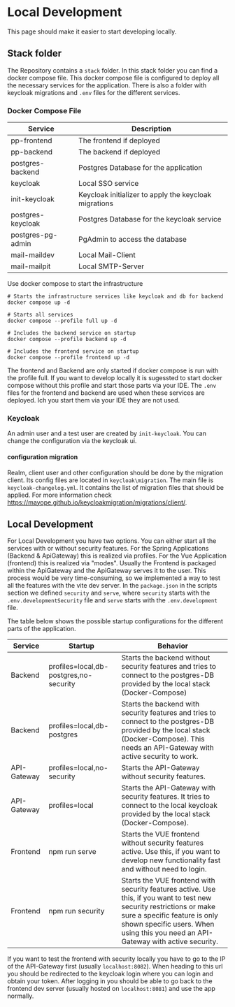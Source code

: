 # Local Development
This page should make it easier to start developing locally.

## Stack folder
The Repository contains a `stack` folder.
In this stack folder you can find a docker compose file.
This docker compose file is configured to deploy all the necessary services
for the application.
There is also a folder with keycloak migrations and `.env` files for the different services.


### Docker Compose File
| Service           | Description                                            |
|-------------------|--------------------------------------------------------|
| pp-frontend       | The frontend if deployed                               |
| pp-backend        | The backend if deployed                                |
| postgres-backend  | Postgres Database for the application                  |
| keycloak          | Local SSO service                                      |
| init-keycloak     | Keycloak initializer to apply the keycloak migrations  |
| postgres-keycloak | Postgres Database for the keycloak service             |
| postgres-pg-admin | PgAdmin to access the database                         |
| mail-maildev      | Local Mail-Client                                      |
| mail-mailpit      | Local SMTP-Server                                      |

Use docker compose to start the infrastructure

```
# Starts the infrastructure services like keycloak and db for backend
docker compose up -d

# Starts all services
docker compose --profile full up -d

# Includes the backend service on startup
docker compose --profile backend up -d

# Includes the frontend service on startup
docker compose --profile frontend up -d
```

The frontend and Backend are only started if docker compose is run with the profile full.
If you want to develop locally it is sugessted to start docker compose without this profile
and start those parts via your IDE.
The `.env` files for the frontend and backend are used when these services are deployed.
Ich you start them via your IDE they are not used.

### Keycloak
An admin user and a test user are created by `init-keycloak`. You can change the configuration via the keycloak ui.

#### configuration migration
Realm, client user and other configuration should be done by the migration client. Its config files are located in
`keycloak\migration`. The main file is `keycloak-changelog.yml`. It contains the list of migration files that
should be applied. For more information check https://mayope.github.io/keycloakmigration/migrations/client/.


## Local Development
For Local Development you have two options. You can either start all the services with or without security features.
For the Spring Applications (Backend & ApiGateway) this is realized via profiles.
For the Vue Application (frontend) this is realized via "modes".
Usually the Frontend is packaged within the ApiGateway and the ApiGateway serves it to the user.
This process would be very time-consuming, so we implemented a way to test all the features with the vite dev server.
In the `package.json` in the scripts section we defined `security` and `serve`, where `security` starts with the 
`.env.developmentSecurity` file and `serve` starts with the `.env.development` file.

The table below shows the possible startup configurations for the different parts of the application.

| Service     | Startup                                | Behavior                                                                                                                                                                                                                                   |
|-------------|----------------------------------------|--------------------------------------------------------------------------------------------------------------------------------------------------------------------------------------------------------------------------------------------|
| Backend     | profiles=local,db-postgres,no-security | Starts the backend without security features and tries to connect to the postgres-DB provided by the local stack (Docker-Compose)                                                                                                          |
| Backend     | profiles=local,db-postgres             | Starts the backend with security features and tries to connect to the postgres-DB provided by the local stack (Docker-Compose). This needs an API-Gateway with active security to work.                                                    |
| API-Gateway | profiles=local,no-security             | Starts the API-Gateway without security features.                                                                                                                                                                                          |
| API-Gateway | profiles=local                         | Starts the API-Gateway with security features. It tries to connect to the local keycloak provided by the local stack (Docker-Compose).                                                                                                     |
| Frontend    | npm run serve                          | Starts the VUE frontend without security features active. Use this, if you want to develop new functionality fast and without need to login.                                                                                               |
| Frontend    | npm run security                       | Starts the VUE frontend with security features active. Use this, if you want to test new security restrictions or make sure a specific feature is only shown specific users. When using this you need an API-Gateway with active security. |

If you want to test the frontend with security locally you have to go to the IP of the API-Gateway first (usually `localhost:8082`).
When heading to this url you should be redirected to the keycloak login where you can login and obtain your token.
After logging in you should be able to go back to the frontend dev server (usually hosted on `localhost:8081`) and use
the app normally.